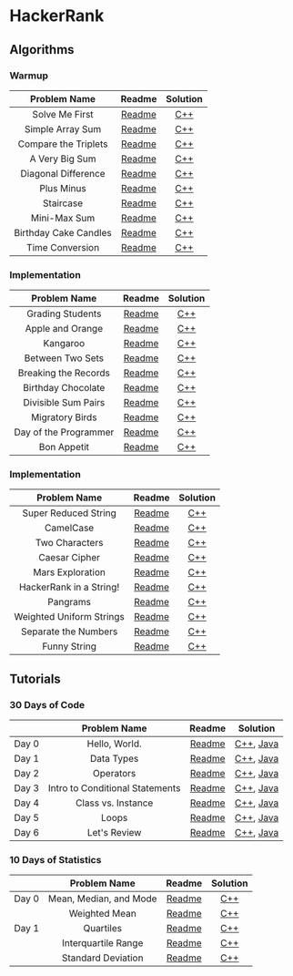 # HackerRank

## Algorithms

### Warmup

| Problem Name | Readme | Solution |
|:------------:|:------:|:--------:|
| Solve Me First | [Readme](https://www.hackerrank.com/rest/contests/master/challenges/solve-me-first/download_pdf?language=English) | [C++](https://github.com/BiermanM/HackerRank/blob/master/Warmup/Solve%20Me%20First.cpp) |
| Simple Array Sum | [Readme](https://www.hackerrank.com/rest/contests/master/challenges/simple-array-sum/download_pdf?language=English) | [C++](https://github.com/BiermanM/HackerRank/blob/master/Warmup/Simple%20Array%20Sum.cpp) |
| Compare the Triplets | [Readme](https://www.hackerrank.com/rest/contests/master/challenges/compare-the-triplets/download_pdf?language=English) | [C++](https://github.com/BiermanM/HackerRank/blob/master/Warmup/Compare%20the%20Triplets.cpp) |
| A Very Big Sum | [Readme](https://www.hackerrank.com/rest/contests/master/challenges/a-very-big-sum/download_pdf?language=English) | [C++](https://github.com/BiermanM/HackerRank/blob/master/Warmup/A%20Very%20Big%20Sum.cpp) |
| Diagonal Difference | [Readme](https://www.hackerrank.com/rest/contests/master/challenges/diagonal-difference/download_pdf?language=English) | [C++](https://github.com/BiermanM/HackerRank/blob/master/Warmup/Diagonal%20Difference.cpp) |
| Plus Minus | [Readme](https://www.hackerrank.com/rest/contests/master/challenges/plus-minus/download_pdf?language=English) | [C++](https://github.com/BiermanM/HackerRank/blob/master/Warmup/Plus%20Minus.cpp) |
| Staircase | [Readme](https://www.hackerrank.com/rest/contests/master/challenges/staircase/download_pdf?language=English) | [C++](https://github.com/BiermanM/HackerRank/blob/master/Warmup/Staircase.cpp) |
| Mini-Max Sum | [Readme](https://www.hackerrank.com/rest/contests/master/challenges/mini-max-sum/download_pdf?language=English) | [C++](https://github.com/BiermanM/HackerRank/blob/master/Warmup/Mini-Max%20Sum.cpp) |
| Birthday Cake Candles | [Readme](https://www.hackerrank.com/rest/contests/master/challenges/birthday-cake-candles/download_pdf?language=English) | [C++](https://github.com/BiermanM/HackerRank/blob/master/Warmup/Birthday%20Cake%20Candles.cpp) |
| Time Conversion | [Readme](https://www.hackerrank.com/rest/contests/master/challenges/time-conversion/download_pdf?language=English) | [C++](https://github.com/BiermanM/HackerRank/blob/master/Warmup/Time%20Conversion.cpp) |

### Implementation

| Problem Name | Readme | Solution |
|:------------:|:------:|:--------:|
| Grading Students | [Readme](https://www.hackerrank.com/rest/contests/master/challenges/grading/download_pdf?language=English) | [C++](https://github.com/BiermanM/HackerRank/blob/master/Implementation/Grading%20Students.cpp) |
| Apple and Orange | [Readme](https://www.hackerrank.com/rest/contests/master/challenges/apple-and-orange/download_pdf?language=English) | [C++](https://github.com/BiermanM/HackerRank/blob/master/Implementation/Apple%20and%20Orange.cpp) |
| Kangaroo | [Readme](https://www.hackerrank.com/rest/contests/master/challenges/kangaroo/download_pdf?language=English) | [C++](https://github.com/BiermanM/HackerRank/blob/master/Implementation/Kangaroo.cpp) |
| Between Two Sets | [Readme](https://www.hackerrank.com/rest/contests/master/challenges/between-two-sets/download_pdf?language=English) | [C++](https://github.com/BiermanM/HackerRank/blob/master/Implementation/Between%20Two%20Sets.cpp) |
| Breaking the Records | [Readme](https://www.hackerrank.com/rest/contests/master/challenges/breaking-best-and-worst-records/download_pdf?language=English) | [C++](https://github.com/BiermanM/HackerRank/blob/master/Implementation/Breaking%20the%20Records.cpp) |
| Birthday Chocolate | [Readme](https://www.hackerrank.com/rest/contests/master/challenges/the-birthday-bar/download_pdf?language=English) | [C++](https://github.com/BiermanM/HackerRank/blob/master/Implementation/Birthday%20Chocolate.cpp) |
| Divisible Sum Pairs | [Readme](https://www.hackerrank.com/rest/contests/master/challenges/divisible-sum-pairs/download_pdf?language=English) | [C++](https://github.com/BiermanM/HackerRank/blob/master/Implementation/Divisible%20Sum%20Pairs.cpp) |
| Migratory Birds | [Readme](https://www.hackerrank.com/rest/contests/master/challenges/migratory-birds/download_pdf?language=English) | [C++](https://github.com/BiermanM/HackerRank/blob/master/Implementation/Migratory%20Birds.cpp) |
| Day of the Programmer | [Readme](https://www.hackerrank.com/rest/contests/master/challenges/day-of-the-programmer/download_pdf?language=English) | [C++](https://github.com/BiermanM/HackerRank/blob/master/Implementation/Day%20of%20the%20Programmer.cpp) |
| Bon Appetit | [Readme](https://www.hackerrank.com/rest/contests/master/challenges/bon-appetit/download_pdf?language=English) | [C++](https://github.com/BiermanM/HackerRank/blob/master/Implementation/Bon%20Appetit.cpp) |

### Implementation

| Problem Name | Readme | Solution |
|:------------:|:------:|:--------:|
| Super Reduced String | [Readme](https://www.hackerrank.com/rest/contests/master/challenges/reduced-string/download_pdf?language=English) | [C++](https://github.com/BiermanM/HackerRank/blob/master/Strings/Super%20Reduced%20String.cpp) |
| CamelCase | [Readme](https://www.hackerrank.com/rest/contests/master/challenges/camelcase/download_pdf?language=English) | [C++](https://github.com/BiermanM/HackerRank/blob/master/Strings/CamelCase.cpp) |
| Two Characters | [Readme](https://www.hackerrank.com/rest/contests/master/challenges/two-characters/download_pdf?language=English) | [C++](https://github.com/BiermanM/HackerRank/blob/master/Algorithms/Strings/Two%20Characters.cpp) |
| Caesar Cipher | [Readme](https://www.hackerrank.com/rest/contests/master/challenges/caesar-cipher-1/download_pdf?language=English) | [C++](https://github.com/BiermanM/HackerRank/blob/master/Algorithms/Strings/Caesar%20Cipher.cpp) |
| Mars Exploration | [Readme](https://www.hackerrank.com/rest/contests/master/challenges/mars-exploration/download_pdf?language=English) | [C++](https://github.com/BiermanM/HackerRank/blob/master/Algorithms/Strings/Mars%20Exploration.cpp) |
| HackerRank in a String! | [Readme](https://www.hackerrank.com/rest/contests/master/challenges/hackerrank-in-a-string/download_pdf?language=English) | [C++](https://github.com/BiermanM/HackerRank/blob/master/Algorithms/Strings/HackerRank%20in%20a%20String!.cpp) |
| Pangrams | [Readme](https://www.hackerrank.com/rest/contests/master/challenges/pangrams/download_pdf?language=English) | [C++](https://github.com/BiermanM/HackerRank/blob/master/Algorithms/Strings/Pangrams.cpp) |
| Weighted Uniform Strings | [Readme](https://www.hackerrank.com/rest/contests/master/challenges/weighted-uniform-string/download_pdf?language=English) | [C++](https://github.com/BiermanM/HackerRank/blob/master/Algorithms/Strings/Weighted%20Uniform%20Strings.cpp) |
| Separate the Numbers | [Readme](https://www.hackerrank.com/rest/contests/master/challenges/separate-the-numbers/download_pdf?language=English) | [C++](https://github.com/BiermanM/HackerRank/blob/master/Algorithms/Strings/Separate%20the%20Numbers.cpp) |
| Funny String | [Readme](https://www.hackerrank.com/rest/contests/master/challenges/funny-string/download_pdf?language=English) | [C++](https://github.com/BiermanM/HackerRank/blob/master/Algorithms/Strings/Funny%20String.cpp) |

## Tutorials

### 30 Days of Code
|     | Problem Name | Readme | Solution |
|:---:|:------------:|:------:|:--------:|
| Day 0 | Hello, World. | [Readme](https://www.hackerrank.com/rest/contests/master/challenges/30-hello-world/download_pdf?language=English) | [C++](https://github.com/BiermanM/HackerRank/blob/master/30%20Days%20of%20Code/Day%200:%20Hello%2C%20World.cpp), [Java](https://github.com/BiermanM/HackerRank/blob/master/30%20Days%20of%20Code/Day%200:%20Hello%2C%20World.java) |
| Day 1 | Data Types | [Readme](https://www.hackerrank.com/rest/contests/master/challenges/30-data-types/download_pdf?language=English) | [C++](https://github.com/BiermanM/HackerRank/blob/master/30%20Days%20of%20Code/Day%201:%20Data%20Types.cpp), [Java](https://github.com/BiermanM/HackerRank/blob/master/30%20Days%20of%20Code/Day%201:%20Data%20Types.java) |
| Day 2 | Operators | [Readme](https://www.hackerrank.com/rest/contests/master/challenges/30-operators/download_pdf?language=English) | [C++](https://github.com/BiermanM/HackerRank/blob/master/30%20Days%20of%20Code/Day%202:%20Operators.cpp), [Java](https://github.com/BiermanM/HackerRank/blob/master/30%20Days%20of%20Code/Day%202:%20Operators.java) |
| Day 3 | Intro to Conditional Statements | [Readme](https://www.hackerrank.com/rest/contests/master/challenges/30-conditional-statements/download_pdf?language=English) | [C++](https://github.com/BiermanM/HackerRank/blob/master/30%20Days%20of%20Code/Day%203:%20Intro%20to%20Conditional%20Statements.cpp), [Java](https://github.com/BiermanM/HackerRank/blob/master/30%20Days%20of%20Code/Day%203:%20Intro%20to%20Conditional%20Statements.java) |
| Day 4 | Class vs. Instance | [Readme](https://www.hackerrank.com/rest/contests/master/challenges/30-class-vs-instance/download_pdf?language=English) | [C++](https://github.com/BiermanM/HackerRank/blob/master/30%20Days%20of%20Code/Day%204:%20Class%20vs.%20Instance.cpp), [Java](https://github.com/BiermanM/HackerRank/blob/master/30%20Days%20of%20Code/Day%204:%20Class%20vs.%20Instance.java) |
| Day 5 | Loops | [Readme](https://www.hackerrank.com/rest/contests/master/challenges/30-loops/download_pdf?language=English) | [C++](https://github.com/BiermanM/HackerRank/blob/master/30%20Days%20of%20Code/Day%205:%20Loops.cpp), [Java](https://github.com/BiermanM/HackerRank/blob/master/30%20Days%20of%20Code/Day%205:%20Loops.java) |
| Day 6 | Let's Review | [Readme](https://www.hackerrank.com/rest/contests/master/challenges/30-review-loop/download_pdf?language=English) | [C++](https://github.com/BiermanM/HackerRank/blob/master/30%20Days%20of%20Code/Day%206:%20Let's%20Review.cpp), [Java](https://github.com/BiermanM/HackerRank/blob/master/30%20Days%20of%20Code/Day%206:%20Let's%20Review.java) |

### 10 Days of Statistics
|     | Problem Name | Readme | Solution |
|:---:|:------------:|:------:|:--------:|
| Day 0 | Mean, Median, and Mode | [Readme](https://www.hackerrank.com/rest/contests/master/challenges/s10-basic-statistics/download_pdf?language=English) | [C++](https://github.com/BiermanM/HackerRank/blob/master/10%20Days%20of%20Statistics/Day%200:%20Mean%2C%20Median%2C%20and%20Mode.cpp) |
|  | Weighted Mean | [Readme](https://www.hackerrank.com/rest/contests/master/challenges/s10-weighted-mean/download_pdf?language=English) | [C++](https://github.com/BiermanM/HackerRank/blob/master/10%20Days%20of%20Statistics/Day%200:%20Weighted%20Mean.cpp) |
| Day 1 | Quartiles | [Readme](https://www.hackerrank.com/rest/contests/master/challenges/s10-quartiles/download_pdf?language=English) | [C++](https://github.com/BiermanM/HackerRank/blob/master/10%20Days%20of%20Statistics/Day%201:%20Quartiles.cpp) |
|  | Interquartile Range | [Readme](https://www.hackerrank.com/rest/contests/master/challenges/s10-interquartile-range/download_pdf?language=English) | [C++](https://github.com/BiermanM/HackerRank/blob/master/10%20Days%20of%20Statistics/Day%201:%20Interquartile%20Range.cpp) |
|  | Standard Deviation | [Readme](https://www.hackerrank.com/rest/contests/master/challenges/s10-standard-deviation/download_pdf?language=English) | [C++](https://github.com/BiermanM/HackerRank/blob/master/10%20Days%20of%20Statistics/Day%201:%20Standard%20Deviation.cpp) |
